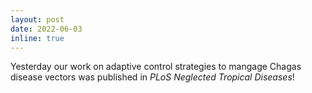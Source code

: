 ```yaml
---
layout: post
date: 2022-06-03
inline: true
---
```


Yesterday our work on adaptive control strategies to mangage Chagas disease vectors was published in _PLoS Neglected Tropical Diseases_!